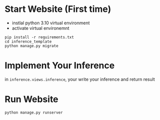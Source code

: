 # Start Website (First time)
- instlal python 3.10 virtual environment
- activate virtual environemnt
```
pip install -r requirements.txt
cd inference_template
python manage.py migrate
```

# Implement Your Inference
in ```inference.views.inference```, your write your inference and return result

# Run Website
```
python manage.py runserver
```
